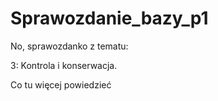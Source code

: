 # Sprawozdanie_bazy_p1
No, sprawozdanko z tematu:

  3: Kontrola i konserwacja.

Co tu więcej powiedzieć
